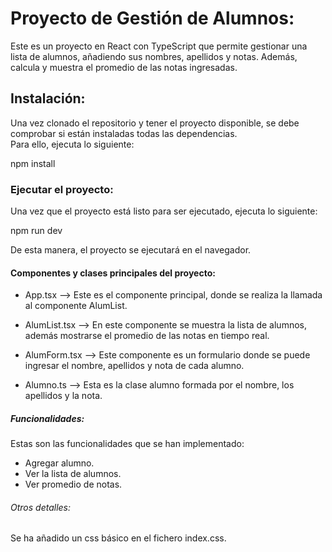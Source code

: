 # Proyecto de Gestión de Alumnos:

Este es un proyecto en React con TypeScript que permite gestionar una lista de alumnos, añadiendo sus nombres, apellidos y notas. Además, calcula y muestra el promedio de las notas ingresadas.

## Instalación:

Una vez clonado el repositorio y tener el proyecto disponible, se debe comprobar si están instaladas todas las dependencias.  
Para ello, ejecuta lo siguiente:

npm install 

### Ejecutar el proyecto:

Una vez que el proyecto está listo para ser ejecutado, ejecuta lo siguiente:

npm run dev

De esta manera, el proyecto se ejecutará en el navegador.

#### Componentes y clases principales del proyecto:

- App.tsx --> Este es el componente principal, donde se realiza la llamada al componente AlumList.

- AlumList.tsx --> En este componente se muestra la lista de alumnos, además mostrarse el promedio de las notas en tiempo real.

- AlumForm.tsx --> Este componente es un formulario donde se puede ingresar el nombre, apellidos y nota de cada alumno.

- Alumno.ts --> Esta es la clase alumno formada por el nombre, los apellidos y la nota.

##### Funcionalidades:

Estas son las funcionalidades que se han implementado:

- Agregar alumno.
- Ver la lista de alumnos.
- Ver promedio de notas.

###### Otros detalles:

Se ha añadido un css básico en el fichero index.css.